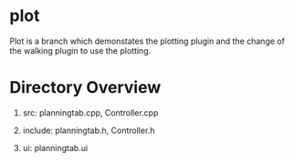 plot
====

 Plot is a branch which demonstates the plotting plugin and the change of the walking plugin to use the plotting.


Directory Overview
==================

 1. src: planningtab.cpp, Controller.cpp
 
 2. include: planningtab.h, Controller.h
 
 3. ui: planningtab.ui
